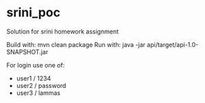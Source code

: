 # srini_poc
Solution for srini homework assignment

Build with: mvn clean package
Run with: java -jar api/target/api-1.0-SNAPSHOT.jar

For login use one of:
* user1 / 1234
* user2 / password
* user3 / lammas
